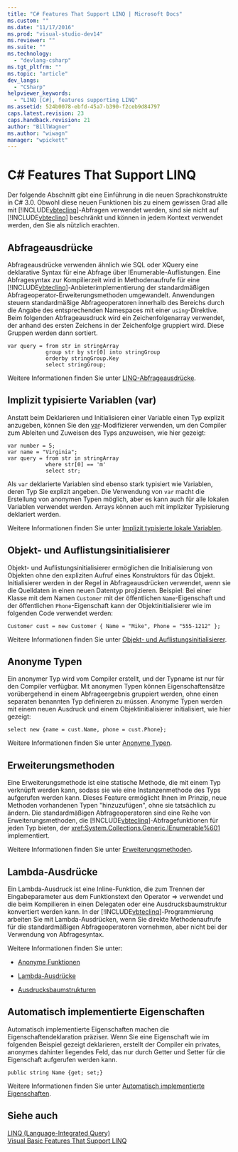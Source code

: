 ```yaml
---
title: "C# Features That Support LINQ | Microsoft Docs"
ms.custom: ""
ms.date: "11/17/2016"
ms.prod: "visual-studio-dev14"
ms.reviewer: ""
ms.suite: ""
ms.technology: 
  - "devlang-csharp"
ms.tgt_pltfrm: ""
ms.topic: "article"
dev_langs: 
  - "CSharp"
helpviewer_keywords: 
  - "LINQ [C#], features supporting LINQ"
ms.assetid: 524b0078-ebfd-45a7-b390-f2ceb9d84797
caps.latest.revision: 23
caps.handback.revision: 21
author: "BillWagner"
ms.author: "wiwagn"
manager: "wpickett"
---
```

# C# Features That Support LINQ
Der folgende Abschnitt gibt eine Einführung in die neuen Sprachkonstrukte in C\# 3.0.  Obwohl diese neuen Funktionen bis zu einem gewissen Grad alle mit [!INCLUDE[vbteclinq](../../../../csharp/includes/vbteclinq_md.md)]\-Abfragen verwendet werden, sind sie nicht auf [!INCLUDE[vbteclinq](../../../../csharp/includes/vbteclinq_md.md)] beschränkt und können in jedem Kontext verwendet werden, den Sie als nützlich erachten.  
  
## Abfrageausdrücke  
 Abfrageausdrücke verwenden ähnlich wie SQL oder XQuery eine deklarative Syntax für eine Abfrage über IEnumerable\-Auflistungen.  Eine Abfragesyntax zur Kompilierzeit wird in Methodenaufrufe für eine [!INCLUDE[vbteclinq](../../../../csharp/includes/vbteclinq_md.md)]\-Anbieterimplementierung der standardmäßigen Abfrageoperator\-Erweiterungsmethoden umgewandelt.  Anwendungen steuern standardmäßige Abfrageoperatoren innerhalb des Bereichs durch die Angabe des entsprechenden Namespaces mit einer `using`\-Direktive.  Beim folgenden Abfrageausdruck wird ein Zeichenfolgenarray verwendet, der anhand des ersten Zeichens in der Zeichenfolge gruppiert wird. Diese Gruppen werden dann sortiert.  
  
```  
var query = from str in stringArray  
            group str by str[0] into stringGroup  
            orderby stringGroup.Key  
            select stringGroup;  
```  
  
 Weitere Informationen finden Sie unter [LINQ\-Abfrageausdrücke](../../../../csharp/programming-guide/linq-query-expressions/index.md).  
  
## Implizit typisierte Variablen \(var\)  
 Anstatt beim Deklarieren und Initialisieren einer Variable einen Typ explizit anzugeben, können Sie den [var](../../../../csharp/language-reference/keywords/var.md)\-Modifizierer verwenden, um den Compiler zum Ableiten und Zuweisen des Typs anzuweisen, wie hier gezeigt:  
  
```  
var number = 5;  
var name = "Virginia";  
var query = from str in stringArray  
            where str[0] == 'm'  
            select str;  
```  
  
 Als `var` deklarierte Variablen sind ebenso stark typisiert wie Variablen, deren Typ Sie explizit angeben.  Die Verwendung von `var` macht die Erstellung von anonymen Typen möglich, aber es kann auch für alle lokalen Variablen verwendet werden.  Arrays können auch mit impliziter Typisierung deklariert werden.  
  
 Weitere Informationen finden Sie unter [Implizit typisierte lokale Variablen](../../../../csharp/programming-guide/classes-and-structs/implicitly-typed-local-variables.md).  
  
## Objekt\- und Auflistungsinitialisierer  
 Objekt\- und Auflistungsinitialisierer ermöglichen die Initialisierung von Objekten ohne den expliziten Aufruf eines Konstruktors für das Objekt.  Initialisierer werden in der Regel in Abfrageausdrücken verwendet, wenn sie die Quelldaten in einen neuen Datentyp projizieren.  Beispiel: Bei einer Klasse mit dem Namen `Customer` mit der öffentlichen `Name`\-Eigenschaft und der öffentlichen `Phone`\-Eigenschaft kann der Objektinitialisierer wie im folgenden Code verwendet werden:  
  
```  
Customer cust = new Customer { Name = "Mike", Phone = "555-1212" };  
```  
  
 Weitere Informationen finden Sie unter [Objekt\- und Auflistungsinitialisierer](../../../../csharp/programming-guide/classes-and-structs/object-and-collection-initializers.md).  
  
## Anonyme Typen  
 Ein anonymer Typ wird vom Compiler erstellt, und der Typname ist nur für den Compiler verfügbar.  Mit anonymen Typen können Eigenschaftensätze vorübergehend in einem Abfrageergebnis gruppiert werden, ohne einen separaten benannten Typ definieren zu müssen.  Anonyme Typen werden mit einem neuen Ausdruck und einem Objektinitialisierer initialisiert, wie hier gezeigt:  
  
```  
select new {name = cust.Name, phone = cust.Phone};  
```  
  
 Weitere Informationen finden Sie unter [Anonyme Typen](../../../../csharp/programming-guide/classes-and-structs/anonymous-types.md).  
  
## Erweiterungsmethoden  
 Eine Erweiterungsmethode ist eine statische Methode, die mit einem Typ verknüpft werden kann, sodass sie wie eine Instanzenmethode des Typs aufgerufen werden kann.  Dieses Feature ermöglicht Ihnen im Prinzip, neue Methoden vorhandenen Typen "hinzuzufügen", ohne sie tatsächlich zu ändern.  Die standardmäßigen Abfrageoperatoren sind eine Reihe von Erweiterungsmethoden, die [!INCLUDE[vbteclinq](../../../../csharp/includes/vbteclinq_md.md)]\-Abfragefunktionen für jeden Typ bieten, der <xref:System.Collections.Generic.IEnumerable%601> implementiert.  
  
 Weitere Informationen finden Sie unter [Erweiterungsmethoden](../../../../csharp/programming-guide/classes-and-structs/extension-methods.md).  
  
## Lambda\-Ausdrücke  
 Ein Lambda\-Ausdruck ist eine Inline\-Funktion, die zum Trennen der Eingabeparameter aus dem Funktionstext den Operator \=\> verwendet und die beim Kompilieren in einen Delegaten oder eine Ausdrucksbaumstruktur konvertiert werden kann.  In der [!INCLUDE[vbteclinq](../../../../csharp/includes/vbteclinq_md.md)]\-Programmierung arbeiten Sie mit Lambda\-Ausdrücken, wenn Sie direkte Methodenaufrufe für die standardmäßigen Abfrageoperatoren vornehmen, aber nicht bei der Verwendung von Abfragesyntax.  
  
 Weitere Informationen finden Sie unter:  
  
-   [Anonyme Funktionen](../../../../csharp/programming-guide/statements-expressions-operators/anonymous-functions.md)  
  
-   [Lambda\-Ausdrücke](../../../../csharp/programming-guide/statements-expressions-operators/lambda-expressions.md)  
  
-   [Ausdrucksbaumstrukturen](../Topic/Expression%20Trees%20\(C%23%20and%20Visual%20Basic\).md)  
  
## Automatisch implementierte Eigenschaften  
 Automatisch implementierte Eigenschaften machen die Eigenschaftendeklaration präziser.  Wenn Sie eine Eigenschaft wie im folgenden Beispiel gezeigt deklarieren, erstellt der Compiler ein privates, anonymes dahinter liegendes Feld, das nur durch Getter und Setter für die Eigenschaft aufgerufen werden kann.  
  
```  
public string Name {get; set;}  
```  
  
 Weitere Informationen finden Sie unter [Automatisch implementierte Eigenschaften](../../../../csharp/programming-guide/classes-and-structs/auto-implemented-properties.md).  
  
## Siehe auch  
 [LINQ \(Language\-Integrated Query\)](../Topic/LINQ%20\(Language-Integrated%20Query\).md)   
 [Visual Basic Features That Support LINQ](../../../../visual-basic/programming-guide/concepts/linq/features-that-support-linq.md)